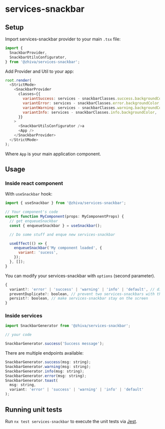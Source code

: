# services-snackbar

## Setup

Import services-snackbar provider to your main `.tsx` file:

```javascript
import {
  SnackbarProvider,
  SnackbarUtilsConfigurator,
} from '@zhiva/services-snackbar';
```

Add Provider and Util to your app:

```javascript
root.render(
  <StrictMode>
    <SnackbarProvider
      classes={{
        variantSuccess: services - snackbarClasses.success.backgroundColor,
        variantError: services - snackbarClasses.error.backgroundColor,
        variantWarning: services - snackbarClasses.warning.backgroundColor,
        variantInfo: services - snackbarClasses.info.backgroundColor,
      }}
    >
      <SnackbarUtilsConfigurator />a
      <App />
    </SnackbarProvider>
  </StrictMode>
);
```

Where `App` is your main application component.

## Usage

### Inside react component

With `useSnackbar` hook:

```javascript
import { useSnackbar } from '@zhiva/services-snackbar';

// Your component's code
export function MyComponent(props: MyComponentProps) {
  // get enqueueSnackbar
  const { enqueueSnackbar } = useSnackbar();

  // Do some stuff and enque new services-snackbar

  useEffect(() => {
    enqueueSnackbar('My component loaded', {
      variant: 'sucess',
    });
  }, []);
}
```

You can modify your services-snackbar with `options` (second parameter).

```javascript
{
  variant?: 'error' | 'success' | 'warning' | 'info' | 'default', // different color schemas (defined in SnackbarProvider)
  preventDuplicate?: boolean, // prevent two services-snackbars with the same message appear at once
  persist?: boolean, // make services-snackbar stay on the screen
}
```

### Inside services

```javascript
import SnackbarGenerator from '@zhiva/services-snackbar';

// your code

SnackbarGenerator.success('Success message');
```

There are multiple endpoints available:

```javascript
SnackbarGenerator.success(msg: string);
SnackbarGenerator.warning(msg: string);
SnackbarGenerator.info(msg: string);
SnackbarGenerator.error(msg: string);
SnackbarGenerator.toast(
  msg: string,
  variant: 'error' | 'success' | 'warning' | 'info' | 'default'
);
```

## Running unit tests

Run `nx test services-snackbar` to execute the unit tests via [Jest](https://jestjs.io).
